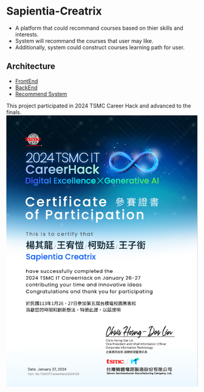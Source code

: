 # Sapientia-Creatrix

* A platform that could recommand courses based on thier skills and interests.
* System will recommand the courses that user may like.
* Additionally, system could construct courses learning path for user.

## Architecture
* [FrontEnd](https://github.com/Sapientia-Creatrix/FrontEnd)
* [BackEnd](https://github.com/Sapientia-Creatrix/BackEnd)
* [Recommend System](https://github.com/Sapientia-Creatrix/RecommendSystem)

This project participated in 2024 TSMC Career Hack and advanced to the finals.
![certificate](https://github.com/Sapientia-Creatrix/.github/blob/main/certificate.png)
